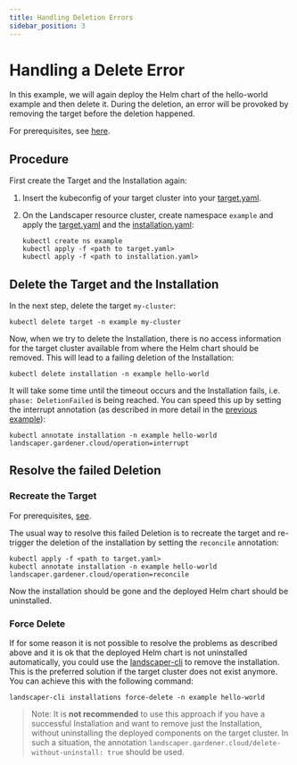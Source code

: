 ```yaml
---
title: Handling Deletion Errors
sidebar_position: 3
---
```


# Handling a Delete Error

In this example, we will again deploy the Helm chart of the hello-world example and then delete it. During the deletion, an error will be provoked by removing the target before the deletion happened.

For prerequisites, see [here](../../README.md).

## Procedure

First create the Target and the Installation again:

1. Insert the kubeconfig of your target cluster into your [target.yaml](installation/target.yaml). 

2. On the Landscaper resource cluster, create namespace `example` and apply 
   the [target.yaml](installation/target.yaml) and the [installation.yaml](installation/installation.yaml):
   
   ```shell
   kubectl create ns example
   kubectl apply -f <path to target.yaml>
   kubectl apply -f <path to installation.yaml>
   ```

## Delete the Target and the Installation

In the next step, delete the target `my-cluster`:

```shell
kubectl delete target -n example my-cluster
```

Now, when we try to delete the Installation, there is no access information for the target cluster available from where the Helm chart should be removed. This will lead to a failing deletion of the Installation:

```shell
kubectl delete installation -n example hello-world
```

It will take some time until the timeout occurs and the Installation fails, i.e. `phase: DeletionFailed` is being reached. You can speed this up by setting the interrupt annotation (as described in more detail in the [previous example](..//timeout-error/README.md#interrupting-a-deployment)): 

```shell
kubectl annotate installation -n example hello-world landscaper.gardener.cloud/operation=interrupt
```

## Resolve the failed Deletion

### Recreate the Target

For prerequisites, [see](../../README.md#prerequisites-and-basic-definitions).

The usual way to resolve this failed Deletion is to recreate the target and re-trigger the deletion of the installation by setting the `reconcile` annotation:

```shell
kubectl apply -f <path to target.yaml>
kubectl annotate installation -n example hello-world landscaper.gardener.cloud/operation=reconcile
```

Now the installation should be gone and the deployed Helm chart should be uninstalled.

### Force Delete

If for some reason it is not possible to resolve the problems as described above and it is ok that the deployed Helm chart is not uninstalled automatically, you could use the [landscaper-cli](https://github.com/gardener/landscapercli) to remove the installation. This is the preferred solution if the target cluster does not exist anymore. You can achieve this with the following command:

```shell
landscaper-cli installations force-delete -n example hello-world
```

> Note: It is **not recommended** to use this approach if you have a successful Installation and want to remove just the Installation, without
uninstalling the deployed components on the target cluster. In such a situation, the annotation
`landscaper.gardener.cloud/delete-without-uninstall: true` should be used.

